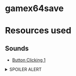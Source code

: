 # gamex64save

# Resources used
## Sounds
- [Button Clicking 1](https://freesound.org/people/Sheyvan/sounds/475188/)
<details>
<summary>SPOILER ALERT</summary>

[Wooden Door Knock](https://freesound.org//people/FrostyFrost/sounds/348371/)

</details>

